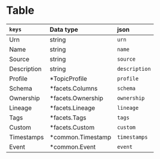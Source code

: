 # Table

| `keys` | Data type | json |
| :--- | :---- | :-- |
|Urn  | string | `urn` |
|Name | string | `name` |
|Source| string | `source` |
|Description |string | `description` |
| Profile | *TopicProfile |`profile` |
| Schema  | *facets.Columns | `schema` |
|Ownership |*facets.Ownership | `ownership` |
|Lineage | *facets.Lineage| `lineage` |
|Tags | *facets.Tags | `tags` |
|Custom | *facets.Custom | `custom` |
|Timestamps | *common.Timestamp | `timestamps` |
|Event | *common.Event | `event` |
